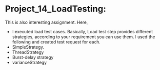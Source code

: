 Project_14_LoadTesting:
=======================  
This is also interesting assignment. Here,  
- I executed load test cases. Basically, Load test step provides different strategies, according to your requirement you can use them. I used the following and created test request for each.  
- SimpleStrategy.  
- ThreadStrategy  
- Burst-delay strategy  
- varianceStrategy
